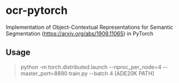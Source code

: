 # ocr-pytorch

Implementation of Object-Contextual Representations for Semantic Segmentation (https://arxiv.org/abs/1909.11065) in PyTorch

## Usage

> python -m torch.distributed.launch --nproc_per_node=4 --master_port=8890 train.py --batch 4 [ADE20K PATH]
